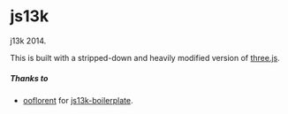js13k
=====

j13k 2014.

This is built with a stripped-down and heavily modified version of [three.js](https://github.com/mrdoob/three.js).

##### Thanks to
* [ooflorent](https://github.com/ooflorent) for [js13k-boilerplate](https://github.com/ooflorent/js13k-boilerplate).

